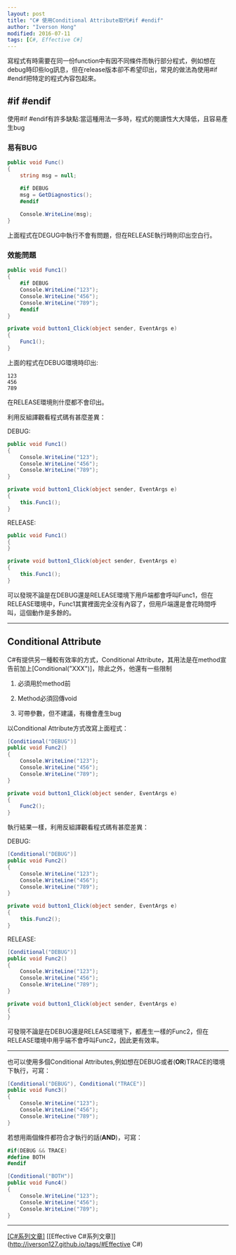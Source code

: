 ```yaml
---
layout: post
title: "C# 使用Conditional Attribute取代#if #endif"
author: "Iverson Hong"
modified: 2016-07-11
tags: [C#, Effective C#]
---
```


寫程式有時需要在同一份function中有因不同條件而執行部分程式，例如想在debug時印些log訊息，但在release版本卻不希望印出，常見的做法為使用#if #endif把特定的程式內容包起來。

## #if #endif ##

使用#if #endif有許多缺點:當這種用法一多時，程式的閱讀性大大降低，且容易產生bug

### 易有BUG ###

~~~csharp
public void Func()
{
    string msg = null;

    #if DEBUG
    msg = GetDiagnostics();
    #endif
    
    Console.WriteLine(msg);
}
~~~

上面程式在DEGUG中執行不會有問題，但在RELEASE執行時則印出空白行。

### 效能問題 ###

~~~csharp
public void Func1()
{
    #if DEBUG
    Console.WriteLine("123");
    Console.WriteLine("456");
    Console.WriteLine("789");
    #endif
}

private void button1_Click(object sender, EventArgs e)
{
    Func1();
}
~~~

上面的程式在DEBUG環境時印出:

    123
    456
    789

在RELEASE環境則什麼都不會印出。

利用反組譯觀看程式碼有甚麼差異：

DEBUG:

~~~csharp
public void Func1()
{
    Console.WriteLine("123");
    Console.WriteLine("456");
    Console.WriteLine("789");
}

private void button1_Click(object sender, EventArgs e)
{
    this.Func1();
}
~~~

RELEASE:

~~~csharp
public void Func1()
{
}

private void button1_Click(object sender, EventArgs e)
{
    this.Func1();
}
~~~

可以發現不論是在DEBUG還是RELEASE環境下用戶端都會呼叫Func1，但在RELEASE環境中，Func1其實裡面完全沒有內容了，但用戶端還是會花時間呼叫，這個動作是多餘的。

----------

## Conditional Attribute ##

C#有提供另一種較有效率的方式，Conditional Attribute，其用法是在method宣告前加上[Conditional("XXX")]，除此之外，他還有一些限制

1. 必須用於method前

2. Method必須回傳void

3. 可帶參數，但不建議，有機會產生bug

以Conditional Attribute方式改寫上面程式：

~~~csharp
[Conditional("DEBUG")]
public void Func2()
{
    Console.WriteLine("123");
    Console.WriteLine("456");
    Console.WriteLine("789");
}

private void button1_Click(object sender, EventArgs e)
{
    Func2();
}
~~~

執行結果一樣，利用反組譯觀看程式碼有甚麼差異：

DEBUG:

~~~csharp
[Conditional("DEBUG")]
public void Func2()
{
    Console.WriteLine("123");
    Console.WriteLine("456");
    Console.WriteLine("789");
}

private void button1_Click(object sender, EventArgs e)
{
    this.Func2();
}
~~~

RELEASE:

~~~csharp
[Conditional("DEBUG")]
public void Func2()
{
    Console.WriteLine("123");
    Console.WriteLine("456");
    Console.WriteLine("789");
}

private void button1_Click(object sender, EventArgs e)
{
}
~~~

可發現不論是在DEBUG還是RELEASE環境下，都產生一樣的Func2，但在RELEASE環境中用乎端不會呼叫Func2，因此更有效率。

----------

也可以使用多個Conditional Attributes,例如想在DEBUG或者(**OR**)TRACE的環境下執行，可寫：

~~~csharp
[Conditional("DEBUG"), Conditional("TRACE")]
public void Func3()
{
    Console.WriteLine("123");
    Console.WriteLine("456");
    Console.WriteLine("789");
}
~~~

若想用兩個條件都符合才執行的話(**AND**)，可寫：
~~~csharp
#if(DEBUG && TRACE)
#define BOTH
#endif

[Conditional("BOTH")]
public void Func4()
{
    Console.WriteLine("123");
    Console.WriteLine("456");
    Console.WriteLine("789");
}
~~~

----------

[[C#系列文章]](http://iverson127.github.io/tags/#C#)
[[Effective C#系列文章]](http://iverson127.github.io/tags/#Effective C#)